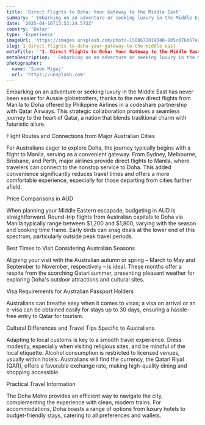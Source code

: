 ```yaml
---
title: 'Direct Flights to Doha: Your Gateway to the Middle East'
summary: ' Embarking on an adventure or seeking luxury in the Middle East has never been easier for Aussie globetrotters, thanks to the new direct flights from ...'
date: '2025-04-16T13:53:24.572Z'
country: 'Qatar'
type: 'Experience'
imageUrl: 'https://images.unsplash.com/photo-1508672019048-805c876b67e2'
slug: 1-direct-flights-to-doha-your-gateway-to-the-middle-east
metaTitle: ''1. Direct Flights to Doha: Your Gateway to the Middle East''
metaDescription: ' Embarking on an adventure or seeking luxury in the Middle East has never been easier for Aussie globetrotters, thanks to the new direct flights from ...'
photographer:
  name: 'Simon Migaj'
  url: 'https://unsplash.com'
---
```


Embarking on an adventure or seeking luxury in the Middle East has never been easier for Aussie globetrotters, thanks to the new direct flights from Manila to Doha offered by Philippine Airlines in a codeshare partnership with Qatar Airways. This strategic collaboration promises a seamless journey to the heart of Qatar, a nation that blends traditional charm with futuristic allure.

Flight Routes and Connections from Major Australian Cities

For Australians eager to explore Doha, the journey typically begins with a flight to Manila, serving as a convenient gateway. From Sydney, Melbourne, Brisbane, and Perth, major airlines provide direct flights to Manila, where travelers can connect to the nonstop service to Doha. This added convenience significantly reduces travel times and offers a more comfortable experience, especially for those departing from cities further afield.

Price Comparisons in AUD

When planning your Middle Eastern escapade, budgeting in AUD is straightforward. Round-trip flights from Australian capitals to Doha via Manila typically range between $1,200 and $1,800, varying with the season and booking time frame. Early birds can snag deals at the lower end of this spectrum, particularly outside peak travel periods.

Best Times to Visit Considering Australian Seasons

Aligning your visit with the Australian autumn or spring – March to May and September to November, respectively – is ideal. These months offer a respite from the scorching Qatari summer, presenting pleasant weather for exploring Doha's outdoor attractions and cultural sites.

Visa Requirements for Australian Passport Holders

Australians can breathe easy when it comes to visas; a visa on arrival or an e-visa can be obtained easily for stays up to 30 days, ensuring a hassle-free entry to Qatar for tourism.

Cultural Differences and Travel Tips Specific to Australians

Adapting to local customs is key to a smooth travel experience. Dress modestly, especially when visiting religious sites, and be mindful of the local etiquette. Alcohol consumption is restricted to licensed venues, usually within hotels. Australians will find the currency, the Qatari Riyal (QAR), offers a favorable exchange rate, making high-quality dining and shopping accessible.

Practical Travel Information

The Doha Metro provides an efficient way to navigate the city, complementing the experience with clean, modern trains. For accommodations, Doha boasts a range of options from luxury hotels to budget-friendly stays, catering to all preferences and wallets.